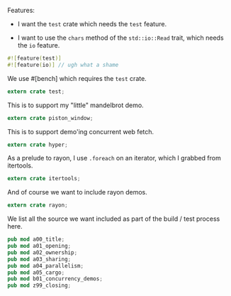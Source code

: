 Features:

 * I want the `test` crate which needs the `test` feature.

 * I want to use the `chars` method of the `std::io::Read` trait,
   which needs the `io` feature.

```rust
#![feature(test)]
#![feature(io)] // ugh what a shame
```

We use #[bench] which requires the `test` crate.

```rust
extern crate test;
```

This is to support my "little" mandelbrot demo.

```rust
extern crate piston_window;
```

This is to support demo'ing concurrent web fetch.

```rust
extern crate hyper;
```

As a prelude to rayon, I use `.foreach` on an iterator, which I grabbed from itertools.
```rust
extern crate itertools;
```

And of course we want to include rayon demos.

```rust
extern crate rayon;
```

We list all the source we want included as part of the build / test process here.

```rust
pub mod a00_title;
pub mod a01_opening;
pub mod a02_ownership;
pub mod a03_sharing;
pub mod a04_parallelism;
pub mod a05_cargo;
pub mod b01_concurrency_demos;
pub mod z99_closing;
```
